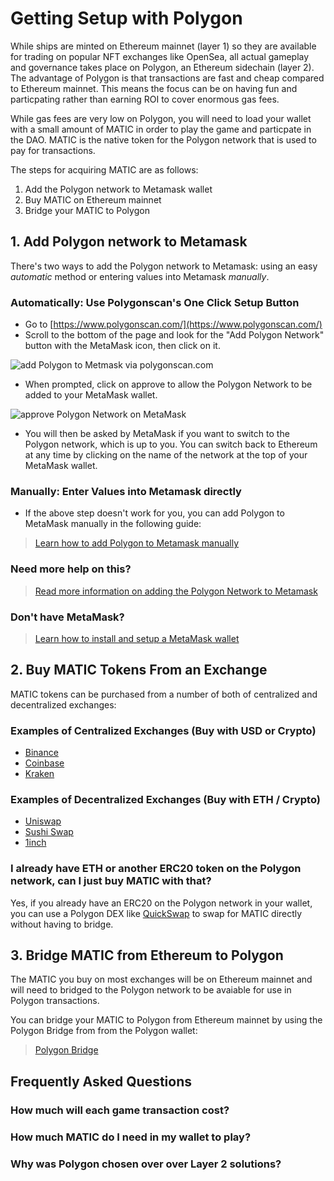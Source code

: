 # Getting Setup with Polygon

While ships are minted on Ethereum mainnet (layer 1) so they are available for trading on popular NFT exchanges like OpenSea, all actual gameplay and governance takes place on Polygon, an Ethereum sidechain (layer 2). The advantage of Polygon is that transactions are fast and cheap compared to Ethereum mainnet. This means the focus can be on having fun and particpating rather than earning ROI to cover enormous gas fees.

While gas fees are very low on Polygon, you will need to load your wallet with a small amount of MATIC in order to play the game and particpate in the DAO. MATIC is the native token for the Polygon network that is used to pay for transactions.

The steps for acquiring MATIC are as follows:

1) Add the Polygon network to Metamask wallet
2) Buy MATIC on Ethereum mainnet
3) Bridge your MATIC to Polygon

## 1. Add Polygon network to Metamask

There's two ways to add the Polygon network to Metamask: using an easy *automatic* method or entering values into Metamask *manually*.

### Automatically: Use Polygonscan's One Click Setup Button

- Go to [https://www.polygonscan.com/](https://www.polygonscan.com/)
- Scroll to the bottom of the page and look for the "Add Polygon Network" button with the MetaMask icon, then click on it. 

![add Polygon to Metmask via polygonscan.com](https://docs.polygon.technology/img/metamask/mainnet-button.png)

* When prompted, click on approve to allow the Polygon Network to be added to your MetaMask wallet.

![approve Polygon Network on MetaMask](https://docs.polygon.technology/img/metamask/mainnet-addnetwork.png)

* You will then be asked by MetaMask if you want to switch to the Polygon network, which is up to you. You can switch back to Ethereum at any time by clicking on the name of the network at the top of your MetaMask wallet. 

### Manually: Enter Values into Metamask directly
- If the above step doesn't work for you, you can add Polygon to MetaMask manually in the following guide:

> [Learn how to add Polygon to Metamask manually](https://docs.polygon.technology/docs/develop/metamask/config-polygon-on-metamask/#add-the-polygon-network-manually)


### Need more help on this?
> [Read more information on adding the Polygon Network to Metamask](https://docs.polygon.technology/docs/develop/metamask/config-polygon-on-metamask/)

### Don't have MetaMask?

> [Learn how to install and setup a MetaMask wallet](https://docs.polygon.technology/docs/develop/metamask/hello)

## 2. Buy MATIC Tokens From an Exchange

MATIC tokens can be purchased from a number of both of centralized and decentralized exchanges:

### Examples of Centralized Exchanges (Buy with USD or Crypto)
* [Binance](https://www.binance.com/)
* [Coinbase](https://www.coinbase.com/)
* [Kraken](https://www.kraken.com/)

### Examples of Decentralized Exchanges (Buy with ETH / Crypto)
* [Uniswap](https://uniswap.org/)
* [Sushi Swap](https://www.sushi.com/)
* [1inch](https://1inch.io/)


### I already have ETH or another ERC20 token on the Polygon network, can I just buy MATIC with that? 
Yes, if you already have an ERC20 on the Polygon network in your wallet, you can use a Polygon DEX like [QuickSwap](https://www.quickswap.org/) to swap for MATIC directly without having to bridge. 


## 3. Bridge MATIC from Ethereum to Polygon

The MATIC you buy on most exchanges will be on Ethereum mainnet and will need to bridged to the Polygon network to be avaiable for use in Polygon transactions. 

You can bridge your MATIC to Polygon from Ethereum mainnet by using the Polygon Bridge from from the Polygon wallet:
> [Polygon Bridge](https://wallet.polygon.technology/bridge)



## Frequently Asked Questions

### How much will each game transaction cost?

### How much MATIC do I need in my wallet to play?

### Why was Polygon chosen over over Layer 2 solutions?